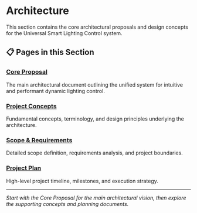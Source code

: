 # Architecture

This section contains the core architectural proposals and design concepts for the Universal Smart Lighting Control system.

## 📋 Pages in this Section

### [Core Proposal](architecture.md)

The main architectural document outlining the unified system for intuitive and performant dynamic lighting control.

### [Project Concepts](pro_concepts.md)

Fundamental concepts, terminology, and design principles underlying the architecture.

### [Scope & Requirements](scope.md)

Detailed scope definition, requirements analysis, and project boundaries.

### [Project Plan](project_plan.md)

High-level project timeline, milestones, and execution strategy.

______________________________________________________________________

_Start with the Core Proposal for the main architectural vision, then explore the supporting concepts and planning documents._
